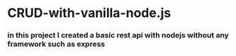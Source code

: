 # CRUD-with-vanilla-node.js

### in this project I created a basic rest api with nodejs without any framework such as express
